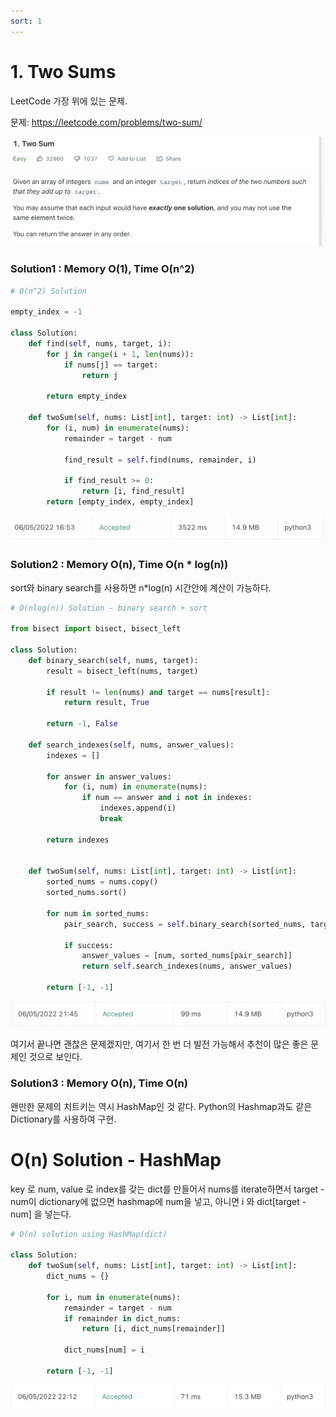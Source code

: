 ```yaml
---
sort: 1
---
```


# 1. Two Sums
LeetCode 가장 위에 있는 문제.

문제: https://leetcode.com/problems/two-sum/

![img](images/1_problem.png)

### Solution1 : Memory O(1), Time O(n^2)

```python
# O(n^2) Solution

empty_index = -1 

class Solution:
    def find(self, nums, target, i):
        for j in range(i + 1, len(nums)):
            if nums[j] == target:
                return j
        
        return empty_index
    
    def twoSum(self, nums: List[int], target: int) -> List[int]:
        for (i, num) in enumerate(nums):
            remainder = target - num
            
            find_result = self.find(nums, remainder, i)
            
            if find_result >= 0:
                return [i, find_result]
        return [empty_index, empty_index]
```


![img](images/1_solution1.png)


### Solution2 : Memory O(n), Time O(n * log(n))

sort와 binary search를 사용하면 n*log(n) 시간안에 계산이 가능하다.

```python
# O(nlog(n)) Solution - binary search + sort

from bisect import bisect, bisect_left

class Solution:
    def binary_search(self, nums, target):
        result = bisect_left(nums, target)

        if result != len(nums) and target == nums[result]:
            return result, True
        
        return -1, False

    def search_indexes(self, nums, answer_values):
        indexes = []

        for answer in answer_values:
            for (i, num) in enumerate(nums):
                if num == answer and i not in indexes:
                    indexes.append(i)
                    break

        return indexes


    def twoSum(self, nums: List[int], target: int) -> List[int]:
        sorted_nums = nums.copy()
        sorted_nums.sort()

        for num in sorted_nums:
            pair_search, success = self.binary_search(sorted_nums, target - num)

            if success:
                answer_values = [num, sorted_nums[pair_search]]
                return self.search_indexes(nums, answer_values)
        
        return [-1, -1]
```

![img](images/1_solution2.png)


여기서 끝나면 괜찮은 문제겠지만, 여기서 한 번 더 발전 가능해서 추천이 많은 좋은 문제인 것으로 보인다.

### Solution3 : Memory O(n), Time O(n)
왠만한 문제의 치트키는 역시 HashMap인 것 같다. Python의 Hashmap과도 같은 Dictionary를 사용하여 구현.

# O(n) Solution - HashMap 

key 로 num, value 로 index를 갖는 dict를 만들어서 nums를 iterate하면서 target - num이 dictionary에 없으면 hashmap에 num을 넣고, 아니면
i 와 dict[target - num] 을 넣는다.

```python
# O(n) solution using HashMap(dict)

class Solution:
    def twoSum(self, nums: List[int], target: int) -> List[int]:
        dict_nums = {} 

        for i, num in enumerate(nums): 
            remainder = target - num
            if remainder in dict_nums: 
                return [i, dict_nums[remainder]]
            
            dict_nums[num] = i

        return [-1, -1]
```

![img](images/1_solution3.png)